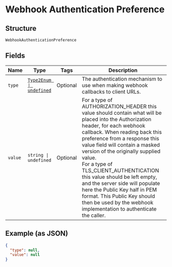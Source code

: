 
# Webhook Authentication Preference

## Structure

`WebhookAuthenticationPreference`

## Fields

| Name | Type | Tags | Description |
|  --- | --- | --- | --- |
| `type` | [`Type2Enum \| undefined`](../../doc/models/type-2-enum.md) | Optional | The authentication mechanism to use when making webhook callbacks to client URLs. |
| `value` | `string \| undefined` | Optional | For a type of AUTHORIZATION_HEADER this value should contain what will be placed into the Authorization header, for each webhook callback. When reading back this preference from a response this value field will contain a masked version of the originally supplied value.<br>For a type of TLS_CLIENT_AUTHENTICATION this value should be left empty, and the server side will populate here the Public Key half in PEM format. This Public Key should then be used by the webhook implementation to authenticate the caller. |

## Example (as JSON)

```json
{
  "type": null,
  "value": null
}
```

